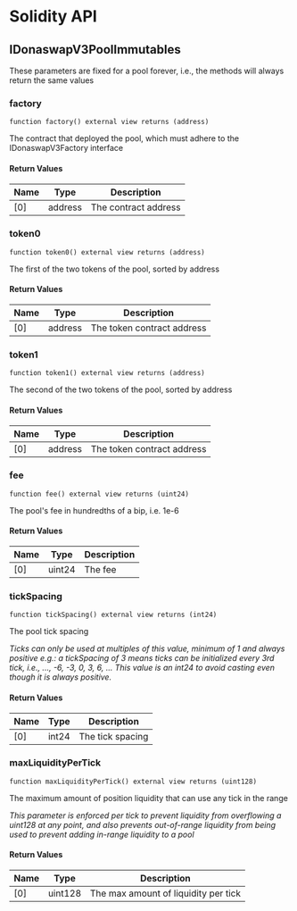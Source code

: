 # Solidity API

## IDonaswapV3PoolImmutables

These parameters are fixed for a pool forever, i.e., the methods will always return the same values

### factory

```solidity
function factory() external view returns (address)
```

The contract that deployed the pool, which must adhere to the IDonaswapV3Factory interface

#### Return Values

| Name | Type | Description |
| ---- | ---- | ----------- |
| [0] | address | The contract address |

### token0

```solidity
function token0() external view returns (address)
```

The first of the two tokens of the pool, sorted by address

#### Return Values

| Name | Type | Description |
| ---- | ---- | ----------- |
| [0] | address | The token contract address |

### token1

```solidity
function token1() external view returns (address)
```

The second of the two tokens of the pool, sorted by address

#### Return Values

| Name | Type | Description |
| ---- | ---- | ----------- |
| [0] | address | The token contract address |

### fee

```solidity
function fee() external view returns (uint24)
```

The pool's fee in hundredths of a bip, i.e. 1e-6

#### Return Values

| Name | Type | Description |
| ---- | ---- | ----------- |
| [0] | uint24 | The fee |

### tickSpacing

```solidity
function tickSpacing() external view returns (int24)
```

The pool tick spacing

_Ticks can only be used at multiples of this value, minimum of 1 and always positive
e.g.: a tickSpacing of 3 means ticks can be initialized every 3rd tick, i.e., ..., -6, -3, 0, 3, 6, ...
This value is an int24 to avoid casting even though it is always positive._

#### Return Values

| Name | Type | Description |
| ---- | ---- | ----------- |
| [0] | int24 | The tick spacing |

### maxLiquidityPerTick

```solidity
function maxLiquidityPerTick() external view returns (uint128)
```

The maximum amount of position liquidity that can use any tick in the range

_This parameter is enforced per tick to prevent liquidity from overflowing a uint128 at any point, and
also prevents out-of-range liquidity from being used to prevent adding in-range liquidity to a pool_

#### Return Values

| Name | Type | Description |
| ---- | ---- | ----------- |
| [0] | uint128 | The max amount of liquidity per tick |

